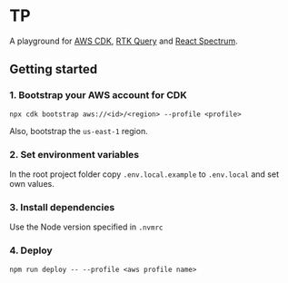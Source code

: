 # TP

A playground for 
[AWS CDK](https://aws.amazon.com/cdk), 
[RTK Query](https://redux-toolkit.js.org/rtk-query/overview) and
[React Spectrum](https://react-spectrum.adobe.com).

## Getting started

### 1. Bootstrap your AWS account for CDK

`npx cdk bootstrap aws://<id>/<region> --profile <profile>`

Also, bootstrap the `us-east-1` region.

### 2. Set environment variables

In the root project folder copy `.env.local.example` to `.env.local` and set own values.

### 3. Install dependencies

Use the Node version specified in `.nvmrc`

### 4. Deploy

`npm run deploy -- --profile <aws profile name>`